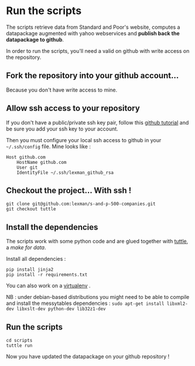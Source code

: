 # Run the scripts
The scripts retrieve data from Standard and Poor's website, computes a datapackage augmented with yahoo webservices and **publish back the datapackage to github**.

In order to run the scripts, you'll need a valid on github with write access on the repository.

## Fork the repository into your github account...
Because you don't have write access to mine.

## Allow ssh access to your repository
If you don't have a public/private ssh key pair, follow this  [github tutorial](https://help.github.com/articles/generating-ssh-keys/) 
and be sure you add your ssh key to your account.

Then you must configure your local ssh access to github in your ``~/.ssh/config`` file. Mine looks like :

    Host github.com
        HostName github.com
        User git
        IdentityFile ~/.ssh/lexman_github_rsa

## Checkout the project... With ssh !

    git clone git@github.com:lexman/s-and-p-500-companies.git
    git checkout tuttle	

## Install the dependencies
The scripts work with some python code and are glued together with [tuttle](github.com/lexman/tuttle), a *make for data*.

Install all dependencies :

    pip install jinja2
    pip install -r requirements.txt

You can also work on a [virtualenv](http://docs.python-guide.org/en/latest/dev/virtualenvs/) .

NB : under debian-based distributions you might need to be able to compile and install the messytables dependencies : ``sudo apt-get install libxml2-dev libxslt-dev python-dev lib32z1-dev``

	
## Run the scripts

    cd scripts
	tuttle run
	
Now you have updated the datapackage on your github repository !